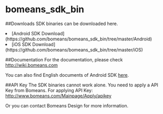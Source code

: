# bomeans_sdk_bin

##Downloads
SDK binaries can be downloaded here.

<li>[Android SDK Download](https://github.com/bomeans/bomeans_sdk_bin/tree/master/Android)</li>
<li>[iOS SDK Download](https://github.com/bomeans/bomeans_sdk_bin/tree/master/iOS)</li>

##Documentation
For the documentation, please check http://wiki.bomeans.com

You can also find English documents of Android SDK [here](https://github.com/bomeans/bomeans_sdk_bin/tree/master/Android).


##API Key
The SDK binaries cannot work alone. You need to apply a API Key from Bomeans. For applying API Key: http://www.bomeans.com/Mainpage/Apply/apikey

Or you can contact Bomeans Design for more information.
